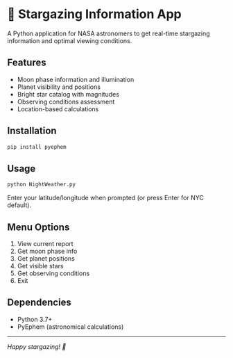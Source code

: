 # 🌟 Stargazing Information App

A Python application for NASA astronomers to get real-time stargazing information and optimal viewing conditions.

## Features

- Moon phase information and illumination
- Planet visibility and positions
- Bright star catalog with magnitudes
- Observing conditions assessment
- Location-based calculations

## Installation

```bash
pip install pyephem
```

## Usage

```bash
python NightWeather.py
```

Enter your latitude/longitude when prompted (or press Enter for NYC default).

## Menu Options

1. View current report
2. Get moon phase info
3. Get planet positions
4. Get visible stars
5. Get observing conditions
6. Exit

## Dependencies

- Python 3.7+
- PyEphem (astronomical calculations)

---

*Happy stargazing! 🌟*
